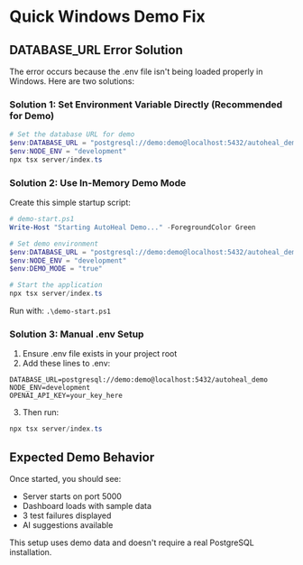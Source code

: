 # Quick Windows Demo Fix

## DATABASE_URL Error Solution

The error occurs because the .env file isn't being loaded properly in Windows. Here are two solutions:

### Solution 1: Set Environment Variable Directly (Recommended for Demo)

```powershell
# Set the database URL for demo
$env:DATABASE_URL = "postgresql://demo:demo@localhost:5432/autoheal_demo"
$env:NODE_ENV = "development"
npx tsx server/index.ts
```

### Solution 2: Use In-Memory Demo Mode

Create this simple startup script:

```powershell
# demo-start.ps1
Write-Host "Starting AutoHeal Demo..." -ForegroundColor Green

# Set demo environment
$env:DATABASE_URL = "postgresql://demo:demo@localhost:5432/autoheal_demo"
$env:NODE_ENV = "development" 
$env:DEMO_MODE = "true"

# Start the application
npx tsx server/index.ts
```

Run with: `.\demo-start.ps1`

### Solution 3: Manual .env Setup

1. Ensure .env file exists in your project root
2. Add these lines to .env:

```env
DATABASE_URL=postgresql://demo:demo@localhost:5432/autoheal_demo
NODE_ENV=development
OPENAI_API_KEY=your_key_here
```

3. Then run:
```powershell
npx tsx server/index.ts
```

## Expected Demo Behavior

Once started, you should see:
- Server starts on port 5000
- Dashboard loads with sample data
- 3 test failures displayed
- AI suggestions available

This setup uses demo data and doesn't require a real PostgreSQL installation.